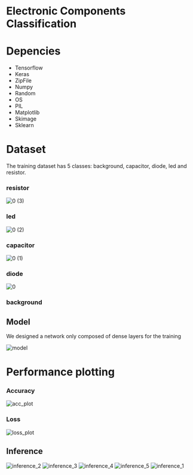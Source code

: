 # Electronic Components Classification


# Depencies
 - Tensorflow
 - Keras
 - ZipFile
 - Numpy
 - Random
 - OS
 - PIL
 - Matplotlib
 - Skimage
 - Sklearn
 
# Dataset
The training dataset has 5 classes: background, capacitor, diode, led and resistor.
### resistor
![0 (3)](https://user-images.githubusercontent.com/48753146/180343134-e738069d-5ad4-47bb-bb3b-4a62a4a92423.png)

### led
![0 (2)](https://user-images.githubusercontent.com/48753146/180343135-8c14676e-a5ea-4de6-9bb9-abb1a8b4de37.png)

### capacitor
![0 (1)](https://user-images.githubusercontent.com/48753146/180343138-e1021d3f-35be-47f8-9f62-a330c51a3e6d.png)

### diode
![0](https://user-images.githubusercontent.com/48753146/180343139-d626befb-7c1c-48e1-94e8-21f1b8a901bf.png)

### background


## Model
We designed a network only composed of dense layers for the training

![model](https://user-images.githubusercontent.com/48753146/180343144-a9d6ad7c-3075-4467-aaec-adebae5fc018.png)


# Performance plotting
### Accuracy
![acc_plot](https://user-images.githubusercontent.com/48753146/180343146-fe86f190-cb80-4e39-af79-c84e93c0afa5.png)

### Loss
![loss_plot](https://user-images.githubusercontent.com/48753146/180343142-c2a58457-e638-4599-8e40-bc20c0298094.png)


## Inference
![inference_2](https://user-images.githubusercontent.com/48753146/180342981-8fcaccdf-a606-41c9-b684-1d731d03880a.PNG)
![inference_3](https://user-images.githubusercontent.com/48753146/180342990-8a87555f-470e-4773-a708-5e3129284e85.PNG)
![inference_4](https://user-images.githubusercontent.com/48753146/180342991-55b7d189-0b23-469f-8847-ba89bd46fee2.PNG)
![inference_5](https://user-images.githubusercontent.com/48753146/180342998-6dbdd7a6-e8c7-4053-883a-91a4ec544205.PNG)
![inference_1](https://user-images.githubusercontent.com/48753146/180343003-d1a7c417-2569-409f-a0c6-42630af6913d.PNG)
